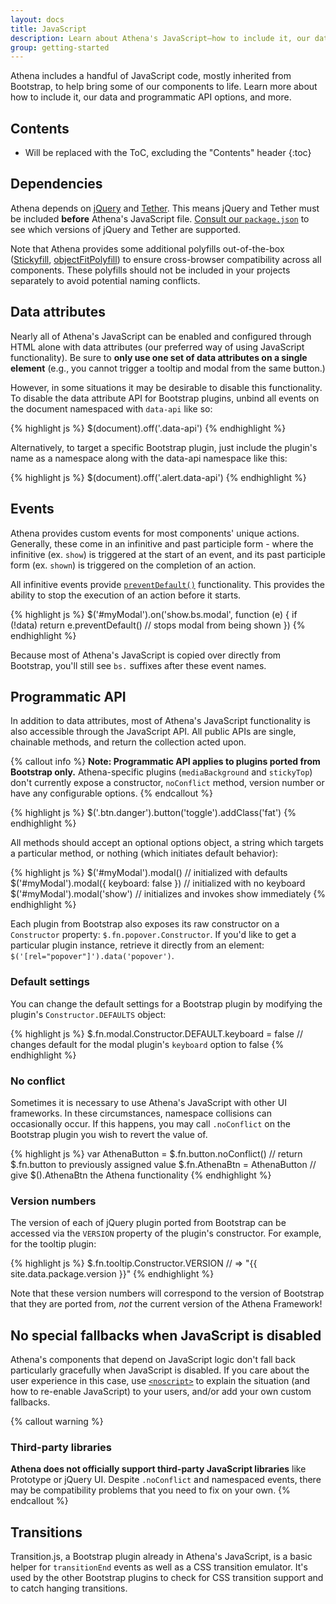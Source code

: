 ```yaml
---
layout: docs
title: JavaScript
description: Learn about Athena's JavaScript—how to include it, our data and programmatic API options, and more.
group: getting-started
---
```


Athena includes a handful of JavaScript code, mostly inherited from Bootstrap, to help bring some of our components to life. Learn more about how to include it, our data and programmatic API options, and more.


## Contents

* Will be replaced with the ToC, excluding the "Contents" header
{:toc}


## Dependencies

Athena depends on [jQuery](https://jquery.com/) and [Tether](http://tether.io/). This means jQuery and Tether must be included **before** Athena's JavaScript file. [Consult our `package.json`](https://github.com/UCF/Athena-Framework/blob/master/package.json) to see which versions of jQuery and Tether are supported.

Note that Athena provides some additional polyfills out-of-the-box ([Stickyfill](https://github.com/wilddeer/stickyfill), [objectFitPolyfill](https://github.com/constancecchen/object-fit-polyfill)) to ensure cross-browser compatibility across all components. These polyfills should not be included in your projects separately to avoid potential naming conflicts.


## Data attributes

Nearly all of Athena's JavaScript can be enabled and configured through HTML alone with data attributes (our preferred way of using JavaScript functionality). Be sure to **only use one set of data attributes on a single element** (e.g., you cannot trigger a tooltip and modal from the same button.)

However, in some situations it may be desirable to disable this functionality. To disable the data attribute API for Bootstrap plugins, unbind all events on the document namespaced with `data-api` like so:

{% highlight js %}
$(document).off('.data-api')
{% endhighlight %}

Alternatively, to target a specific Bootstrap plugin, just include the plugin's name as a namespace along with the data-api namespace like this:

{% highlight js %}
$(document).off('.alert.data-api')
{% endhighlight %}


## Events

Athena provides custom events for most components' unique actions. Generally, these come in an infinitive and past participle form - where the infinitive (ex. `show`) is triggered at the start of an event, and its past participle form (ex. `shown`) is triggered on the completion of an action.

All infinitive events provide [`preventDefault()`](https://developer.mozilla.org/en-US/docs/Web/API/Event/preventDefault) functionality. This provides the ability to stop the execution of an action before it starts.

{% highlight js %}
$('#myModal').on('show.bs.modal', function (e) {
  if (!data) return e.preventDefault() // stops modal from being shown
})
{% endhighlight %}

Because most of Athena's JavaScript is copied over directly from Bootstrap, you'll still see `bs.` suffixes after these event names.


## Programmatic API

In addition to data attributes, most of Athena's JavaScript functionality is also accessible through the JavaScript API. All public APIs are single, chainable methods, and return the collection acted upon.

{% callout info %}
<strong>Note: Programmatic API applies to plugins ported from Bootstrap only.</strong> Athena-specific plugins (`mediaBackground` and `stickyTop`) don't currently expose a constructor, `noConflict` method, version number or have any configurable options.
{% endcallout %}

{% highlight js %}
$('.btn.danger').button('toggle').addClass('fat')
{% endhighlight %}

All methods should accept an optional options object, a string which targets a particular method, or nothing (which initiates default behavior):

{% highlight js %}
$('#myModal').modal()                      // initialized with defaults
$('#myModal').modal({ keyboard: false })   // initialized with no keyboard
$('#myModal').modal('show')                // initializes and invokes show immediately
{% endhighlight %}

Each plugin from Bootstrap also exposes its raw constructor on a `Constructor` property: `$.fn.popover.Constructor`. If you'd like to get a particular plugin instance, retrieve it directly from an element: `$('[rel="popover"]').data('popover')`.

### Default settings
You can change the default settings for a Bootstrap plugin by modifying the plugin's `Constructor.DEFAULTS` object:

{% highlight js %}
$.fn.modal.Constructor.DEFAULT.keyboard = false // changes default for the modal plugin's `keyboard` option to false
{% endhighlight %}

### No conflict

Sometimes it is necessary to use Athena's JavaScript with other UI frameworks. In these circumstances, namespace collisions can occasionally occur. If this happens, you may call `.noConflict` on the Bootstrap plugin you wish to revert the value of.

{% highlight js %}
var AthenaButton = $.fn.button.noConflict() // return $.fn.button to previously assigned value
$.fn.AthenaBtn = AthenaButton            // give $().AthenaBtn the Athena functionality
{% endhighlight %}

### Version numbers

The version of each of jQuery plugin ported from Bootstrap can be accessed via the `VERSION` property of the plugin's constructor. For example, for the tooltip plugin:

{% highlight js %}
$.fn.tooltip.Constructor.VERSION // => "{{ site.data.package.version }}"
{% endhighlight %}

Note that these version numbers will correspond to the version of Bootstrap that they are ported from, _not_ the current version of the Athena Framework!


## No special fallbacks when JavaScript is disabled

Athena's components that depend on JavaScript logic don't fall back particularly gracefully when JavaScript is disabled. If you care about the user experience in this case, use [`<noscript>`](https://developer.mozilla.org/en-US/docs/Web/HTML/Element/noscript) to explain the situation (and how to re-enable JavaScript) to your users, and/or add your own custom fallbacks.

{% callout warning %}
### Third-party libraries

**Athena does not officially support third-party JavaScript libraries** like Prototype or jQuery UI. Despite `.noConflict` and namespaced events, there may be compatibility problems that you need to fix on your own.
{% endcallout %}


## Transitions

Transition.js, a Bootstrap plugin already in Athena's JavaScript, is a basic helper for `transitionEnd` events as well as a CSS transition emulator. It's used by the other Bootstrap plugins to check for CSS transition support and to catch hanging transitions.
